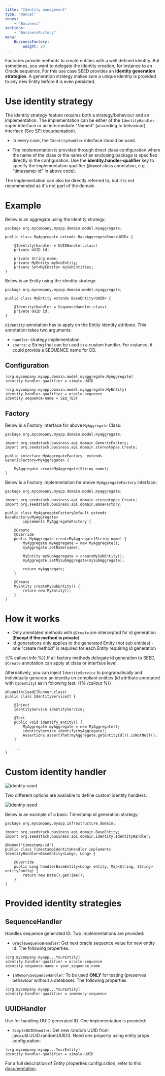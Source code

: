 ```yaml
---
title: "Identity management"
type: "manual"
zones:
    - "Business"
sections:
    - "BusinessFactory"
menu:
    BusinessFactory:
        weight: 20
---
```


Factories provide methods to create entities with a well defined identity. But sometimes, you want to delegate the identity
creation, for instance to an Oracle sequence. For this use case SEED provides an **identity generation strategies**. 
A generation strategy makes sure a unique identity is provided to any new Entity before it is even persisted.

# Use identity strategy

The identity strategy feature requires both a strategy/behaviour and an implementation. The implementation can be either of the 
`IdentityHandler` super interface or an intermediate "Named" (according to behaviour) interface (See 
[SPI documentation](#custom-identity-handler)).

* In every case, the `IdentityHandler` interface should be used.
  
* The implementation is provided through direct class configuration where the name of the class or the name of an
enclosing package is specified directly in the configuration. Use the **identity.handler-qualifier** key to 
specify the implementation qualifier (`@Named` class annotation, e.g. "timestamp-id" in above code).

The implementation can also be directly referred to, but it is not recommended as it's not part of the domain.

# Example

Below is an aggregate using the identity strategy: 

```
package org.mycompany.myapp.domain.model.myaggregate;

public class MyAggregate extends BaseAggregateRoot<UUID> {

    @Identity(handler = UUIDHandler.class)
    private UUID id;
	
    private String name;
    private MyEntity mySubEntity;
    private Set<MyEntity> mySubEntities;
}
```

Below is an Entity using the identity strategy:

```
package org.mycompany.myapp.domain.model.myaggregate;

public class MyEntity extends BaseEntity<UUID> {

    @Identity(handler = SequenceHandler.class)
    private UUID id;
}
```

`@Identity` annotation has to apply on the Entity identity attribute. This annotation takes two arguments:

- `handler`: strategy implementation
- `source`: a String that can be used in a custom handler. For instance, it could provide a SEQUENCE name for DB.

## Configuration
	
	[org.mycompany.myapp.domain.model.myaggregate.MyAggregate]
	identity.handler-qualifier = simple-UUID

	[org.mycompany.myapp.domain.model.myaggregate.MyEntity]
	identity.handler-qualifier = oracle-sequence
	identity.sequence-name = SEQ_TEST

## Factory

Below is a Factory interface for above `MyAggregate` Class:

```
package org.mycompany.myapp.domain.model.myaggregate;

import org.seedstack.business.api.domain.GenericFactory;
import org.seedstack.business.api.domain.stereotypes.Create;

public interface MyAggregateFactory  extends GenericFactory<MyAggregate> {
    
    MyAggregate createMyAggregate(String name);
}
```

Below is a Factory implementation for above `MyAggregateFactory` interface:

```
package org.mycompany.myapp.domain.model.myaggregate;

import org.seedstack.business.api.domain.stereotypes.Create;
import org.seedstack.business.api.domain.BaseFactory;

public class MyAggregateFactoryDefault extends BaseFactory<MyAggregate>
        implements MyAggregateFactory {

    @Create
    @Override
    public MyAggregate createMyAggregate(String name) {
        MyAggregate myAggregate = new MyAggregate();
        myAggregate.setName(name);

        MyEntity mySubAggregate = createMySubEntity();
        myAggregate.setMySubAggregate(mySubAggregate);

        return myAggregate;
    }

    @Create
    MyEntity createMySubEntity() {
        return new MyEntity();
    }
}
```

# How it works

- Only annotated methods with `@Create` are intercepted for id generation (**Except if the method is private**)
- Id generations only applies to the generated Entity (not sub entities) - one "create method" is required for each 
Entity requiring id generation

{{% callout info %}}
If all factory methods delegate id generation to SEED, `@Create` annotation can apply at class or interface level.

Alternatively, you can inject `IdentityService` to programatically and individually generate an identity on compliant 
entities (id attribute annotated with `@Identity`) as in following test.
{{% /callout %}} 

```
@RunWith(SeedITRunner.class)
public class IdentityServiceIT {

    @Inject
    IdentityService identityService;
	
    @Test
    public void identify_entity() {
        MyAggregate myAggregate = new MyAggregate();
        identityService.identify(myAggregate);
        Assertions.assertThat(myAggregate.getEntityId()).isNotNull();
    }

    ...
}
```

# Custom identity handler

![identity-seed](/img/business/manage-entity-spi.svg)

Two different options are available to define custom identity handlers:

![identity-seed](/img/business/manage-entity-usage.png)

Below is an example of a basic Timestamp id generation strategy:

```
package org.mycompany.myapp.infrastructure.domain;

import org.seedstack.business.api.domain.BaseEntity;
import org.seedstack.business.api.domain.identity.IdentityHandler;

@Named("timestamp-id")
public class TimestampIdentityHandler implements IdentityHandler<BaseEntity<Long>, Long> {

    @Override
    public Long handle(BaseEntity<Long> entity, Map<String, String> entityConfig) {
        return new Date().getTime();
    }
}
```

# Provided identity strategies

## SequenceHandler

Handles sequence generated ID. Two implementations are provided:

* `OracleSequenceHandler`: Get next oracle sequence value for new entity id. The following properties.

```
[org.mycompany.myapp...YourEntity]
identity.handler-qualifier = oracle-sequence
identity.sequence-name = your_sequence_name
```

* `InMemorySequenceHandler`: To be used **ONLY** for testing (preserves behaviour without a database). The following 
properties.

```
[org.mycompany.myapp...YourEntity]
identity.handler-qualifier = inmemory-sequence
```

## UUIDHandler

Use for handling UUID generated ID. One implementation is provided:

* `SimpleUUIDHandler`: Get new random UUID from java.util.UUID.randomUUID(). Need one property using entity props 
configuration:

```
[org.mycompany.myapp...YourEntity]
identity.handler-qualifier = simple-UUID 
```

For a full description of Entity properties configuration, refer to this 
[documentation](#!/business-doc/hands-on-domain/entity#configuration-spi).
